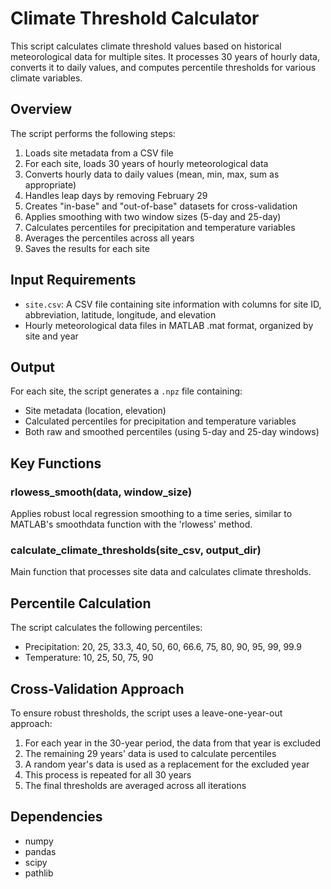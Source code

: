 # Climate Threshold Calculator

This script calculates climate threshold values based on historical meteorological data for multiple sites. It processes 30 years of hourly data, converts it to daily values, and computes percentile thresholds for various climate variables.

## Overview

The script performs the following steps:
1. Loads site metadata from a CSV file
2. For each site, loads 30 years of hourly meteorological data
3. Converts hourly data to daily values (mean, min, max, sum as appropriate)
4. Handles leap days by removing February 29
5. Creates "in-base" and "out-of-base" datasets for cross-validation
6. Applies smoothing with two window sizes (5-day and 25-day)
7. Calculates percentiles for precipitation and temperature variables
8. Averages the percentiles across all years
9. Saves the results for each site

## Input Requirements

- `site.csv`: A CSV file containing site information with columns for site ID, abbreviation, latitude, longitude, and elevation
- Hourly meteorological data files in MATLAB .mat format, organized by site and year

## Output

For each site, the script generates a `.npz` file containing:
- Site metadata (location, elevation)
- Calculated percentiles for precipitation and temperature variables
- Both raw and smoothed percentiles (using 5-day and 25-day windows)

## Key Functions

### rlowess_smooth(data, window_size)
Applies robust local regression smoothing to a time series, similar to MATLAB's smoothdata function with the 'rlowess' method.

### calculate_climate_thresholds(site_csv, output_dir)
Main function that processes site data and calculates climate thresholds.

## Percentile Calculation

The script calculates the following percentiles:
- Precipitation: 20, 25, 33.3, 40, 50, 60, 66.6, 75, 80, 90, 95, 99, 99.9
- Temperature: 10, 25, 50, 75, 90

## Cross-Validation Approach

To ensure robust thresholds, the script uses a leave-one-year-out approach:
1. For each year in the 30-year period, the data from that year is excluded
2. The remaining 29 years' data is used to calculate percentiles
3. A random year's data is used as a replacement for the excluded year
4. This process is repeated for all 30 years
5. The final thresholds are averaged across all iterations

## Dependencies

- numpy
- pandas
- scipy
- pathlib